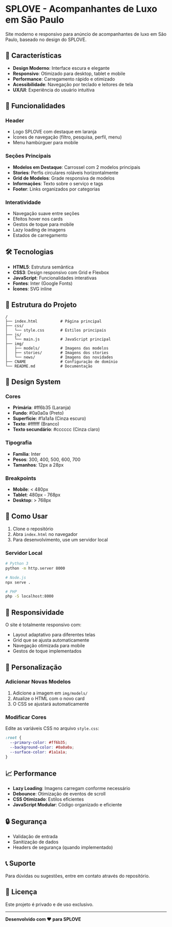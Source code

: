 # SPLOVE - Acompanhantes de Luxo em São Paulo

Site moderno e responsivo para anúncio de acompanhantes de luxo em São Paulo, baseado no design do SPLOVE.

## 🚀 Características

- **Design Moderno**: Interface escura e elegante
- **Responsivo**: Otimizado para desktop, tablet e mobile
- **Performance**: Carregamento rápido e otimizado
- **Acessibilidade**: Navegação por teclado e leitores de tela
- **UX/UI**: Experiência do usuário intuitiva

## 📱 Funcionalidades

### Header
- Logo SPLOVE com destaque em laranja
- Ícones de navegação (filtro, pesquisa, perfil, menu)
- Menu hambúrguer para mobile

### Seções Principais
- **Modelos em Destaque**: Carrossel com 2 modelos principais
- **Stories**: Perfis circulares roláveis horizontalmente
- **Grid de Modelos**: Grade responsiva de modelos
- **Informações**: Texto sobre o serviço e tags
- **Footer**: Links organizados por categorias

### Interatividade
- Navegação suave entre seções
- Efeitos hover nos cards
- Gestos de toque para mobile
- Lazy loading de imagens
- Estados de carregamento

## 🛠️ Tecnologias

- **HTML5**: Estrutura semântica
- **CSS3**: Design responsivo com Grid e Flexbox
- **JavaScript**: Funcionalidades interativas
- **Fontes**: Inter (Google Fonts)
- **Ícones**: SVG inline

## 📁 Estrutura do Projeto

```
/
├── index.html          # Página principal
├── css/
│   └── style.css       # Estilos principais
├── js/
│   └── main.js         # JavaScript principal
├── img/
│   ├── models/         # Imagens das modelos
│   ├── stories/        # Imagens dos stories
│   └── news/           # Imagens das novidades
├── CNAME               # Configuração de domínio
└── README.md           # Documentação
```

## 🎨 Design System

### Cores
- **Primária**: #ff6b35 (Laranja)
- **Fundo**: #0a0a0a (Preto)
- **Superfície**: #1a1a1a (Cinza escuro)
- **Texto**: #ffffff (Branco)
- **Texto secundário**: #cccccc (Cinza claro)

### Tipografia
- **Família**: Inter
- **Pesos**: 300, 400, 500, 600, 700
- **Tamanhos**: 12px a 28px

### Breakpoints
- **Mobile**: < 480px
- **Tablet**: 480px - 768px
- **Desktop**: > 768px

## 🚀 Como Usar

1. Clone o repositório
2. Abra `index.html` no navegador
3. Para desenvolvimento, use um servidor local

### Servidor Local
```bash
# Python 3
python -m http.server 8000

# Node.js
npx serve .

# PHP
php -S localhost:8000
```

## 📱 Responsividade

O site é totalmente responsivo com:
- Layout adaptativo para diferentes telas
- Grid que se ajusta automaticamente
- Navegação otimizada para mobile
- Gestos de toque implementados

## 🔧 Personalização

### Adicionar Novas Modelos
1. Adicione a imagem em `img/models/`
2. Atualize o HTML com o novo card
3. O CSS se ajustará automaticamente

### Modificar Cores
Edite as variáveis CSS no arquivo `style.css`:
```css
:root {
  --primary-color: #ff6b35;
  --background-color: #0a0a0a;
  --surface-color: #1a1a1a;
}
```

## 📈 Performance

- **Lazy Loading**: Imagens carregam conforme necessário
- **Debounce**: Otimização de eventos de scroll
- **CSS Otimizado**: Estilos eficientes
- **JavaScript Modular**: Código organizado e eficiente

## 🔒 Segurança

- Validação de entrada
- Sanitização de dados
- Headers de segurança (quando implementado)

## 📞 Suporte

Para dúvidas ou sugestões, entre em contato através do repositório.

## 📄 Licença

Este projeto é privado e de uso exclusivo.

---

**Desenvolvido com ❤️ para SPLOVE**

